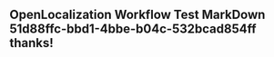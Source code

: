 <properties
ms.topic="hero-topic"
ms.test1="hero-topic"
ms.test2="test"/>


## OpenLocalization Workflow Test MarkDown 51d88ffc-bbd1-4bbe-b04c-532bcad854ff thanks!



<!--HONumber=Jul16_HO5-->



